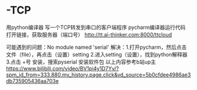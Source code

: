 # -TCP
用python编译器    写一个TCP转发到串口的客户端程序
pycharm编译器运行代码
打开链接，获取服务器（端口号）
http://tt.ai-thinker.com:8000/ttcloud

可能遇到的问题：No module named 'serial'
解决：1.打开pycharm，然后点击文件（file），再点击（设置）setting
     2.进入setting（设置），找到python解释器
     3.点击 +号 安装，搜索pyserial 安装软件包
以上内容参考b站up主    
https://www.bilibili.com/video/BV1pi4y1D7Yv/?spm_id_from=333.880.my_history.page.click&vd_source=5b0cfdee4986ae3db735905436aa703e
